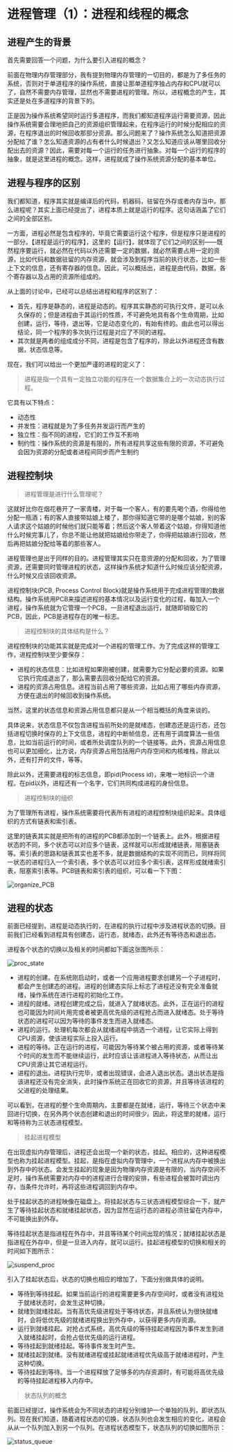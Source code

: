 进程管理（1）：进程和线程的概念
============================

## 进程产生的背景

首先需要回答一个问题，为什么要引入进程的概念？

前面在物理内存管理部分，我有提到物理内存管理的一切目的，都是为了多任务的系统，否则对于单道程序的操作系统，直接让那单道程序独占内存和CPU就可以了，自然不需要内存管理，显然也不需要进程的管理。所以，进程概念的产生，其实还是处在多道程序的背景下的。

正是因为操作系统希望同时运行多道程序，而我们都知道程序运行需要资源，因此操作系统需要合理地把自己的资源组织管理起来，在程序运行的时候分配相应的资源，在程序退出的时候回收那部分资源。那么问题来了？操作系统怎么知道把资源分配给了谁？怎么知道资源的占有者什么时候退出？又怎么知道应该从哪里回收分配出去的资源？因此，需要对每一个运行的任务进行抽象。对每一个运行的程序的抽象，就是这里进程的概念。这样，进程就成了操作系统资源分配的基本单位。

## 进程与程序的区别

我们都知道，程序其实就是编译后的代码，机器码，驻留在外存或者内存当中。那么进程呢？其实上面已经提出了，进程本质上就是运行的程序。这句话涵盖了它们之间的全部区别。

一方面，进程必然是包含程序的，毕竟它需要运行这个程序，但是程序只是进程的一部分。【进程是运行的程序】，这里的【运行】，就体现了它们之间的区别——既然程序要运行，就必然在代码以外还需要一定的数据，就必然需要占用一定的资源，比如代码和数据驻留的内存资源，就会涉及到程序当前的执行状态，比如一些上下文的信息，还有寄存器的信息。因此，可以概括出，进程是由代码，数据，各个寄存器以及占用的资源所组成的。

从上面的讨论中，已经可以总结出进程和程序的区别了：

+ 首先，程序是静态的，进程是动态的。程序其实静态的可执行文件，是可以永久保存的；但是进程由于其运行的性质，不可避免地具有各个生命周期，比如创建，运行，等待，退出等，它是动态变化的，有始有终的。由此也可以得出结论，同一个程序的多次执行过程是对应了不同的进程。
+ 其次就是两者的组成成分不同，进程是包含了程序的，除此以外进程还含有数据，状态信息等。

现在，我们可以给出一个更加严谨的进程的定义了：

> 进程是指一个具有一定独立功能的程序在一个数据集合上的一次动态执行过程。

它具有以下特点：

+ 动态性
+ 并发性：进程就是为了多任务并发运行而产生的
+ 独立性：指不同的进程，它们的工作互不影响
+ 制约性：操作系统的资源是有限的，所有进程共享这些有限的资源，不可避免会因为资源的分配或者进程间同步而产生制约

## 进程控制块

> 进程管理是进行什么管理呢？

这就好比你在烟花巷开了一家青楼，对于每一个客人，有的要先喝个酒，你得给他分配一瓶酒；有的客人直接带姑娘上楼了，那你得知道它带的是哪个姑娘，别的客人请求这个姑娘的时候他们就只能等着；然后这个客人带着这个姑娘，你得知道他什么时候完事儿了，你总不能让他就把姑娘给你带走了，你得把姑娘进行回收，然后再把姑娘分配给等着的那些客人。

进程管理也是出于同样的目的。进程管理其实只在意资源的分配和回收，为了管理资源，还需要同时管理进程的状态，这样操作系统才知道什么时候应该分配资源，什么时候又应该回收资源。

进程控制块(PCB, Process Control Block)就是操作系统用于完成进程管理的数据结构。操作系统用PCB来描述进程的基本情况以及运行变化的过程，每加入一个进程，操作系统就为它管理一个PCB，一旦进程退出运行，就随即销毁它的PCB，因此，PCB是进程存在的唯一标志。

> 进程控制块的具体结构是什么？

进程控制块的功能其实就是完成对一个进程的管理工作。为了完成这样的管理工作，进程控制块至少要保存：

+ 进程的状态信息：比如进程如果刚被创建，就需要为它分配必要的资源。如果它执行完成退出了，那么需要去回收分配给它的资源。
+ 进程的资源占用信息。进程当前占用了哪些资源，比如占用了哪些内存资源，方便在退出的时候回收到操作系统。

当然，这里的状态信息和资源占用信息都只是从一个相当概括的角度来谈的。

具体说来，状态信息不仅包含进程当前所处的是就绪态，创建态还是运行态，还包括进程切换时保存的上下文信息，进程的中断帧信息，还有用于调度算法一些信息，比如当前运行的时间，或者所处调度队列的一个链接等。此外，资源占用信息也可以更加细化，比方说，内存资源占用包括用户内存空间和内核堆栈，除此以外，还有打开的文件，等等。

除此以外，还需要进程的标志信息，即pid(Process id)，来唯一地标识一个进程。在pid以外，进程还有一个名字，它们共同构成进程的身份信息。

> 进程控制块的组织

为了管理所有进程，操作系统需要将代表所有进程的进程控制块组织起来。具体组织的方式有链表和索引表。

这里的链表其实就是把所有的进程的PCB都添加到一个链表上。此外，根据进程状态的不同，多个状态可以对应多个链表，这样就可以形成就绪链表，阻塞链表等。索引表的思路和链表其实也差不多，就是数据结构的实现不同而已，同样将同一状态的进程归入一个索引表，多个状态可以对应多个索引表，这样形成就绪索引表，阻塞索引表等。PCB链表和索引表的组织，可以看一下下图：

![organize_PCB](images/organize_PCB.png)

## 进程的状态

前面已经提到，进程是动态执行的，在进程的执行过程中涉及进程状态的切换。目前我们已经看到进程具有创建态，运行态，就绪态，此外还有等待态和退出态。

进程各个状态的切换以及相关的时间都如下面这张图所示：

![proc_state](images/proc_state.png)

+ 进程的创建。在系统刚启动时，或者一个应用进程要求创建另一个子进程时，都会产生创建态的进程。进程的创建态实际上标志了进程还没有完全准备就绪，操作系统在进行进程的初始化工作。
+ 进程的就绪。进程创建完成之后，就进入了就绪状态。此外，正在运行的进程也可能因为时间片用完或者被更高优先级的进程抢占而进入就绪态。处于等待状态的进程可以因为等待的事件发生而进入就绪态。
+ 进程的运行。处理机每次都会从就绪进程中挑选一个进程，让它实际上得到CPU资源，使该进程实际上投入运行。
+ 进程的等待。正在运行的进程，可能因为等待某个被占用的资源，或者等待某个时间的发生而不能继续运行，此时应该让该进程进入等待状态，从而让出CPU资源让其它进程运行。
+ 进程的退出。进程执行完毕，或者出现错误，会进入退出状态。退出状态是指该进程还没有完全消失，此时操作系统正在回收它的资源，并且等待该进程的父进程的处理结果。

可以看到，在进程的整个生命周期内，主要都是在就绪，运行，等待三个状态中来回进行切换，在另外两个状态创建和退出的时间很少。因此，将这里的就绪，运行和等待称为三状态进程模型。

> 挂起进程模型

在出现虚拟内存管理后，进程还会出现一个新的状态，挂起。相应的，这种进程模型也称为挂起进程模型。挂起，是指在虚拟内存管理中，一个进程从内存中被换出到外存中的状态。会发生挂起的现象是因为物理内存资源是有限的，当内存空间不足时，操作系统需要对内存中的进程进行合理的安排，有些进程会被暂时调出内存，当条件允许时，再将这些进程调回到内存中。

处于挂起状态的进程映像在磁盘上。将挂起状态与三状态进程模型综合一下，就产生了等待挂起状态和就绪挂起状态，因为显然在运行态的进程必须驻留在内存中，不可能换出到外存。

等待挂起状态是指进程在外存中，并且等待某个时间出现的情况；就绪挂起状态是指进程在外存中，但是一旦进入内存，就可以运行。挂起进程模型的切换和相关的时间如下图所示：

![suspend_proc](images/suspend_proc.png)

引入了挂起状态后，状态的切换也相应的增加了，下面分别做具体的说明。

+ 等待到等待挂起。如果当前运行的进程需要更多内存空间时，或者没有进程处于就绪状态时，会发生这种切换。
+ 就绪到就绪挂起。当有高优先级进程处于等待状态，并且系统认为很快就绪时，会将低优先级的就绪进程换出到外存中，以获得更多内存资源。
+ 运行到就绪挂起。对抢占式系统，高优先级的等待挂起进程因为事件发生到进入就绪挂起时，会抢占低优先级的运行进程。
+ 等待挂起到就绪挂起。等待事件发生时产生。
+ 就绪挂起到就绪。没有就绪进程或挂起就绪进程优先级高于就绪进程时，产生这种切换。
+ 等待挂起到等待。当一个进程释放了足够多的内存资源时，有可能将高优先级的等待挂起进程移入内存中。

> 状态队列的概念

前面已经提过，操作系统会为不同状态的进程分别维护一个单独的队列，即状态队列。现在我们知道，随着进程状态的切换，状态队列也会发生相应的变化，进程会从从一个队列加入到另一个队列。在进程状态模型下，状态队列的切换如图所示：

![status_queue](images/status_queue.png)


